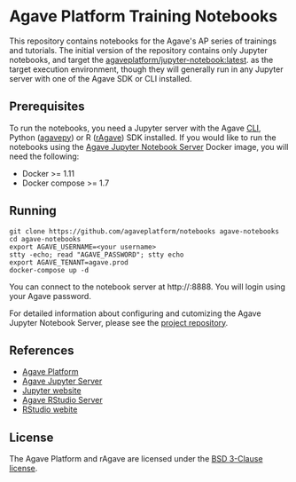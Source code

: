 # Agave Platform Training Notebooks

This repository contains notebooks for the Agave's AP series of trainings and tutorials. The initial version of the repository contains only Jupyter notebooks, and target the [agaveplatform/jupyter-notebook:latest](https://hub.docker.com/r/agaveplatform/jupyter-notebook/). as the target execution environment, though they will generally run in any Jupyter server with one of the Agave SDK or CLI installed. 

## Prerequisites  

To run the notebooks, you need a Jupyter server with the Agave [CLI](https://github.com/agaveplatform/agave-cli), Python ([agavepy](https://github.com/TACC/agavepy)) or R ([rAgave](https://github.com/agaveplatform/r-sdk)) SDK installed. If you would like to run the notebooks using the [Agave Jupyter Notebook Server](https://github.com/agaveplatform/jupyter-notebook) Docker image, you will need the following:  

* Docker >= 1.11
* Docker compose >= 1.7

## Running

```
git clone https://github.com/agaveplatform/notebooks agave-notebooks
cd agave-notebooks
export AGAVE_USERNAME=<your username>
stty -echo; read "AGAVE_PASSWORD"; stty echo
export AGAVE_TENANT=agave.prod
docker-compose up -d
```

You can connect to the notebook server at http://<docker host>:8888. You will login using your Agave password.

For detailed information about configuring and cutomizing the Agave Jupyter Notebook Server, please see the [project repository](https://github.com/agaveplatform/jupyter-notebook).

## References  

* [Agave Platform](https://agaveapi.co/)  
* [Agave Jupyter Server](https://github.com/agaveplatform/jupyter-notebook)  
* [Jupyter website](http://jupyter.org)
* [Agave RStudio Server](https://github.com/agaveplatform/rstudio)  
* [RStudio webite](https://www.rstudio.com/)  

## License

The Agave Platform and rAgave are licensed under the [BSD 3-Clause license](LICENSE).
